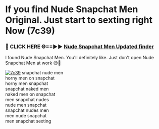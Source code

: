 # If you find Nude Snapchat Men Original. Just start to sexting right Now (7c39)

<h3>🔴 CLICK HERE 🌐==►► <a href="https://tinyurl.com/mtbk5fxa" rel="nofollow">Nude Snapchat Men Updated finder</a></h3>

I found Nude Snapchat Men. You'll definitely like. Just don't open Nude Snapchat Men at work 😉💬

[![7c39](https://i.imgur.com/Q8WKrnY.jpeg)](https://tinyurl.com/mtbk5fxa)
snapchat nude men<br>
horny men on snapchat<br>
horny men snapchat<br>
snapchat naked men<br>
naked men on snapchat<br>
men snapchat nudes<br>
nude men snapchat<br>
snapchat nudes men<br>
men nude snapchat<br>
men snapchat sexting